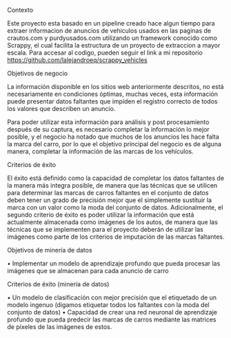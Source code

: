 Contexto

Este proyecto esta basado en un pipeline creado hace algun tiempo para extraer informacion de anuncios de vehiculos usados en las paginas de crautos.com y purdyusados.com utilizando un framework conocido como Scrappy, el cual facilita la estructura de un proyecto de extraccion a mayor escala. Para accesar al codigo, pueden seguir el link a mi repositorio https://github.com/lalejandroeq/scrappy_vehicles

Objetivos de negocio

La información disponible en los sitios web anteriormente descritos, no está necesariamente en condiciones óptimas, muchas veces, esta información puede presentar datos faltantes que impiden el registro correcto de todos los valores que describen un anuncio.

Para poder utilizar esta información para análisis y post procesamiento después de su captura, es necesario completar la información lo mejor posible, y el negocio ha notado que muchos de los anuncios les hace falta la marca del carro, por lo que el objetivo principal del negocio es de alguna manera, completar la información de las marcas de los vehículos.

Criterios de éxito

El éxito está definido como la capacidad de completar los datos faltantes de la manera más integra posible, de manera que las técnicas que se utilicen para determinar las marcas de carros faltantes en el conjunto de datos deben tener un grado de precisión mejor que el simplemente sustituir la marca con un valor como la moda del conjunto de datos. Adicionalmente, el segundo criterio de éxito es poder utilizar la información que está actualmente almacenada como imágenes de los autos, de manera que las técnicas que se implementen para el proyecto deberán de utilizar las imágenes como parte de los criterios de imputación de las marcas faltantes.

Objetivos de minería de datos

• Implementar un modelo de aprendizaje profundo que pueda procesar las imágenes que se almacenan para cada anuncio de carro

Criterios de éxito (minería de datos)

• Un modelo de clasificación con mejor precisión que el etiquetado de un modelo ingenuo (digamos etiquetar todos los faltantes con la moda del conjunto de datos)
• Capacidad de crear una red neuronal de aprendizaje profundo que pueda predecir las marcas de carros mediante las matrices de pixeles de las imágenes de estos.
